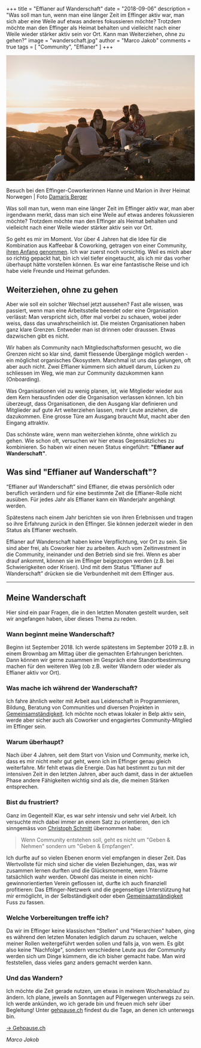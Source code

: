 +++
title = "Effianer auf Wanderschaft"
date = "2018-09-06"
description = "Was soll man tun, wenn man eine länger Zeit im Effinger aktiv war, man sich aber eine Weile auf etwas anderes fokussieren möchte? Trotzdem möchte man den Effinger als Heimat behalten und vielleicht nach einer Weile wieder stärker aktiv sein vor Ort. Kann man Weiterziehen, ohne zu gehen?"
image = "wanderschaft.jpg"
author = "Marco Jakob"
comments = true
tags = [ "Community", "Effianer" ]
+++

![Wanderschaft](wanderschaft.jpg)

<p class="image-caption">
  Besuch bei den Effinger-Coworkerinnen Hanne und Marion in ihrer Heimat Norwegen | Foto <a href="http://www.dmrsbrgr.com/">Damaris Berger</a>
</p>

Was soll man tun, wenn man eine länger Zeit im Effinger aktiv war, man aber irgendwann merkt, dass man sich eine Weile auf etwas anderes fokussieren möchte? Trotzdem möchte man den Effinger als Heimat behalten und vielleicht nach einer Weile wieder stärker aktiv sein vor Ort.

So geht es mir im Moment. Vor über 4 Jahren hat die Idee für die Kombination aus Kaffeebar & Coworking, getragen von einer Community, [ihren Anfang genommen](/geschichte/). Ich war zuerst noch vorsichtig. Weil es mich aber so richtig gepackt hat, bin ich viel tiefer eingetaucht, als ich mir das vorher überhaupt hätte vorstellen können. Es war eine fantastische Reise und ich habe viele Freunde und Heimat gefunden.


## Weiterziehen, ohne zu gehen

Aber wie soll ein solcher Wechsel jetzt aussehen? Fast alle wissen, was passiert, wenn man eine Arbeitsstelle beendet oder eine Organisation verlässt: Man verspricht sich, öfter mal vorbei zu schauen, wobei jeder weiss, dass das unwahrscheinlich ist. Die meisten Organisationen haben ganz klare Grenzen. Entweder man ist drinnen oder draussen. Etwas dazwischen gibt es nicht.

Wir haben als Community nach Mitgliedschaftsformen gesucht, wo die Grenzen nicht so klar sind, damit fliessende Übergänge möglich werden - ein möglichst organisches Ökosystem. Manchmal ist uns das gelungen, oft aber auch nicht. Zwei Effianer kümmern sich aktuell darum, Lücken zu schliessen im Weg, wie man zur Community dazukommen kann (Onboarding).

Was Organisationen viel zu wenig planen, ist, wie Mitglieder wieder aus dem Kern herausfinden oder die Organisation verlassen können. Ich bin überzeugt, dass Organisationen, die den Ausgang klar definieren und Mitglieder auf gute Art weiterziehen lassen, mehr Leute anziehen, die dazukommen. Eine grosse Türe am Ausgang braucht Mut, macht aber den Eingang attraktiv.

Das schönste wäre, wenn man weiterziehen könnte, ohne wirklich zu gehen. Wie schon oft, versuchen wir hier etwas Gegensätzliches zu kombinieren. So haben wir einen neuen Status eingeführt: **"Effianer auf Wanderschaft"**.


## Was sind "Effianer auf Wanderschaft"?

“Effianer auf Wanderschaft” sind Effianer, die etwas persönlich oder beruflich verändern und für eine bestimmte Zeit die Effianer-Rolle nicht ausüben. Für jedes Jahr als Effianer kann ein Wanderjahr angehängt werden.

Spätestens nach einem Jahr berichten sie von ihren Erlebnissen und tragen so ihre Erfahrung zurück in den Effinger. Sie können jederzeit wieder in den Status als Effianer wechseln.

Effianer auf Wanderschaft haben keine Verpflichtung, vor Ort zu sein. Sie sind aber frei, als Coworker hier zu arbeiten. Auch vom Zeitinvestment in die Community, ineinander und den Betrieb sind sie frei. Wenn es aber drauf ankommt, können sie im Effinger beigezogen werden (z.B. bei Schwierigkeiten oder Krisen). Und mit dem Status “Effianer auf Wanderschaft” drücken sie die Verbundenheit mit dem Effinger aus.

---

## Meine Wanderschaft

Hier sind ein paar Fragen, die in den letzten Monaten gestellt wurden, seit wir angefangen haben, über dieses Thema zu reden.


### Wann beginnt meine Wanderschaft?

Beginn ist September 2018. Ich werde spätestens im September 2019 z.B. in einem Brownbag am Mittag über die gemachten Erfahrungen berichten. Dann können wir gerne zusammen im Gespräch eine Standortbestimmung machen für den weiteren Weg (ob z.B. weiter Wandern oder wieder als Effianer aktiv vor Ort).


### Was mache ich während der Wanderschaft?

Ich fahre ähnlich weiter mit Arbeit aus Leidenschaft in Programmieren, Bildung, Beratung von Communities und diversen Projekten in [Gemeinsamständigkeit](https://www.gemeinsamstaendig.ch/). Ich möchte noch etwas lokaler in Belp aktiv sein, werde aber sicher auch als Coworker und engagiertes Community-Mitglied im Effinger sein.


### Warum überhaupt?

Nach über 4 Jahren, seit dem Start von Vision und Community, merke ich, dass es mir nicht mehr gut geht, wenn ich im Effinger genau gleich weiterfahre. Mir fehlt etwas die Energie. Das hat bestimmt zu tun mit der intensiven Zeit in den letzten Jahren, aber auch damit, dass in der aktuellen Phase andere Fähigkeiten wichtig sind als die, die meinen Stärken entsprechen.


### Bist du frustriert?

Ganz im Gegenteil! Klar, es war sehr intensiv und sehr viel Arbeit. Ich versuchte mich dabei immer an einem Satz zu orientieren, den ich sinngemäss von [Christoph Schmitt](https://www.bildungsdesign.ch/) übernommen habe:

> Wenn Community entstehen soll, geht es nicht um "Geben & Nehmen" sondern um "Geben & Empfangen". 

Ich durfte auf so vielen Ebenen enorm viel empfangen in dieser Zeit. Das Wertvollste für mich sind sicher die vielen Beziehungen, das, was wir zusammen lernen durften und die Glücksmomente, wenn Träume tatsächlich wahr werden. Obwohl das meiste in einen nicht-gewinnorientierten Verein geflossen ist, durfte ich auch finanziell profitieren: Das Effinger-Netzwerk und die gegenseitige Unterstützung hat mir ermöglicht, in der Selbständigkeit oder eben [Gemeinsamständigkeit](/blog/gemeinsamstaendigkeit/) Fuss zu fassen.


### Welche Vorbereitungen treffe ich?

Da wir im Effinger keine klassischen "Stellen" und "Hierarchien" haben, ging es während den letzten Monaten lediglich darum zu schauen, welche meiner Rollen weitergeführt werden sollen und falls ja, von wem. Es gibt also keine "Nachfolge", sondern verschiedene Leute aus der Community werden sich um Dinge kümmern, die ich bisher gemacht habe. Man wird feststellen, dass vieles ganz anders gemacht werden kann.


### Und das Wandern?

Ich möchte die Zeit gerade nutzen, um etwas in meinem Wochenablauf zu ändern. Ich plane, jeweils an Sonntagen auf Pilgerwegen unterwegs zu sein. Ich werde ankünden, wo ich gerade bin und freuen mich sehr über Begleitung! Unter [gehpause.ch](https://www.gehpause.ch) findest du die Tage, an denen ich unterwegs bin.

<a target="_blank" href="https://www.gehpause.ch" class="btn btn-mod btn-border btn-round btn-medium">&rarr; Gehpause.ch</a>

*Marco Jakob*
